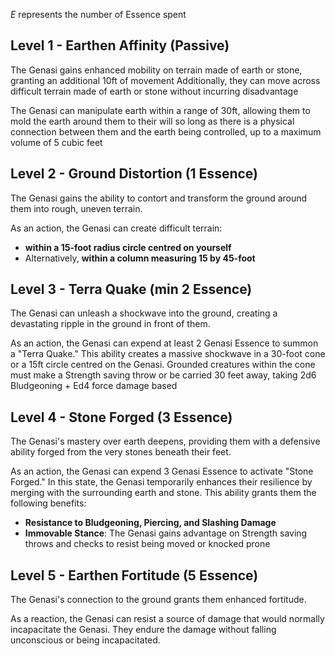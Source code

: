 *E* represents the number of Essence spent
## Level 1 - Earthen Affinity (Passive)
The Genasi gains enhanced mobility on terrain made of earth or stone, granting an additional 10ft of movement
Additionally, they can move across difficult terrain made of earth or stone without incurring disadvantage

The Genasi can manipulate earth within a range of 30ft, allowing them to mold the earth around them to their will so long as there is a physical connection between them and the earth being controlled, up to a maximum volume of 5 cubic feet

## Level 2 - Ground Distortion (1 Essence)
The Genasi gains the ability to contort and transform the ground around them into rough, uneven terrain.

As an action, the Genasi can create difficult terrain:
- **within a 15-foot radius circle centred on yourself**
- Alternatively, **within a column measuring 15 by 45-foot**

## Level 3 - Terra Quake (min 2 Essence)
The Genasi can unleash a shockwave into the ground, creating a devastating ripple in the ground in front of them.

As an action, the Genasi can expend at least 2 Genasi Essence to summon a "Terra Quake." This ability creates a massive shockwave in a 30-foot cone or a 15ft circle centred on the Genasi. Grounded creatures within the cone must make a Strength saving throw or be carried 30 feet away, taking 2d6 Bludgeoning + Ed4 force damage based

## Level 4 - Stone Forged (3 Essence)
The Genasi's mastery over earth deepens, providing them with a defensive ability forged from the very stones beneath their feet.

As an action, the Genasi can expend 3 Genasi Essence to activate "Stone Forged." In this state, the Genasi temporarily enhances their resilience by merging with the surrounding earth and stone. This ability grants them the following benefits:
- **Resistance to Bludgeoning, Piercing, and Slashing Damage**
- **Immovable Stance**: The Genasi gains advantage on Strength saving throws and checks to resist being moved or knocked prone

## Level 5 - Earthen Fortitude (5 Essence)
The Genasi's connection to the ground grants them enhanced fortitude.

As a reaction, the Genasi can resist a source of damage that would normally incapacitate the Genasi. They endure the damage without falling unconscious or being incapacitated.